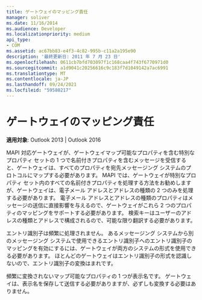 ```yaml
---
title: ゲートウェイのマッピング責任
manager: soliver
ms.date: 11/16/2014
ms.audience: Developer
ms.localizationpriority: medium
api_type:
- COM
ms.assetid: ac67bb83-e4f3-4c82-995b-c11a2a195e90
description: '最終更新日: 2011 年 7 月 23 日'
ms.openlocfilehash: 0611cb7bfd703097f1c168caa4f743f6770971d0
ms.sourcegitcommit: a1d9041c20256616c9c183f7d1049142a7ac6991
ms.translationtype: MT
ms.contentlocale: ja-JP
ms.lasthandoff: 09/24/2021
ms.locfileid: "59580217"
---
```

# <a name="gateway-mapping-responsibilities"></a>ゲートウェイのマッピング責任

**適用対象**: Outlook 2013 | Outlook 2016 
  
MAPI 対応ゲートウェイが、ゲートウェイマップ可能なプロパティを含む特別なプロパティ セットの 1 つで名前付きプロパティを含むメッセージを受信すると、ゲートウェイは、すべてのプロパティを宛先メッセージング システムのプロトコルにマップする必要があります。 MAPI では、ゲートウェイが特別なプロパティ セット内のすべての名前付きプロパティを処理する方法をお勧めしますが、ゲートウェイは、電子メール アドレスとアドレスの種類の 2 つのみを処理する必要があります。 電子メール アドレスとアドレスの種類のプロパティはメッセージの送信に直接影響を与えるので、ゲートウェイがこれら 2 つのプロパティのマッピングをサポートする必要があります。 検索キーはユーザーのアドレスの種類とアドレスで構成されるので、可能な限り翻訳する必要があります。
  
エントリ識別子は頻繁に処理されません。 あるメッセージング システムから別のメッセージング システムで使用できるエントリ識別子へのエントリ識別子のマッピングを有効にするには、ゲートウェイが両方のシステムの形式を使用できる必要があります。 ほとんどのゲートウェイはエントリ識別子の形式を認識しないので、エントリ識別子の変換はまれです。
  
頻繁に変換されないマップ可能なプロパティの 1 つが表示名です。 ゲートウェイは、表示名を保存して送信する必要がありますが、必ずしも変換する必要はありません。 
  

